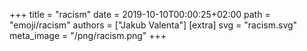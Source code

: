 +++
title = "racism"
date = 2019-10-10T00:00:25+02:00
path = "emoji/racism"
authors = ["Jakub Valenta"]
[extra]
svg = "racism.svg"
meta_image = "/png/racism.png"
+++

